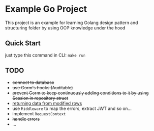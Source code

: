 # Example Go Project

This project is an example for learning Golang design pattern and structuring folder by using OOP knowledge under the hood

## Quick Start
just type this command in CLI: `make run`

## TODO
  - <s>connect to database</s>
  - <s>use Gorm's hooks (Auditable)</s>
  - <s>prevent Gorm to keep continuously adding conditions to it by using Session in repository struct</s>
  - [returning data from modified rows](https://gorm.io/docs/update.html#Returning-Data-From-Modified-Rows)
  - use `Middleware` to map the errors, extract JWT and so on...
  - implement `RequestContext`
  - <s>handle errors</s>
  - ...
